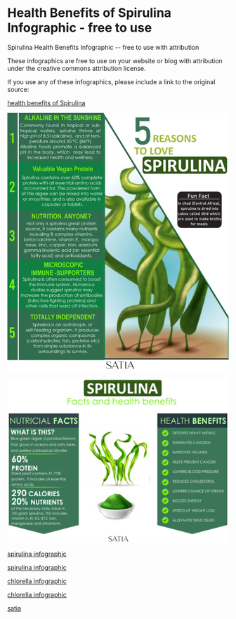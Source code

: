 # Health Benefits of Spirulina Infographic - free to use
Spirulina Health Benefits Infographic -- free to use with attribution

These infographics are free to use on your website or blog with attribution under the creative commons attribution license. 

If you use any of these infographics, please include a link to the original source:

[health benefits of Spirulina](https://blog.satia.nyc/spirulina-health-benefits/)

![free to use - Health Benefits of Spirulina Infographic](https://github.com/satia-nyc/health-benefits-of-spirulina-info-graphic/blob/master/health-benefits-of-spirulina-2.jpg)

![free to use - Health Benefits of Spirulina Infographic - 2](https://github.com/satia-nyc/health-benefits-of-spirulina-info-graphic/blob/master/Health-Benefits-Of-Spirulina-1.jpg)


[spirulina infographic](https://github.com/satia-nyc/health-benefits-of-spirulina-info-graphic)

[spirulina infographic](https://satia-nyc.github.io/health-benefits-of-spirulina-info-graphic/)

[chlorella infographic](https://github.com/satia-nyc/free-to-use-Chlorella-infographic)

[chlorella infographic](https://satia-nyc.github.io/free-to-use-Chlorella-infographic/)

[satia](https://blog.satia.nyc/)
